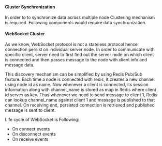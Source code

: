 #### Cluster Synchronization
In order to to synchronize data across multiple node Clustering mechanism is required. Following components would require data synchronization.
#### WebSocket Cluster
As we know, WebSocket protocol is not a stateless protocol hence connection persist on individual server node. In order to communicate with specific client, server need to first find out the server node on which client is connected and then passes message to the node with client info and message data.

This discovery mechanism can be simplified by using Redis Pub/Sub feature. Each time a node is connected with redis, it creates a new channel using node id as name. Now whenever a client is connected, its session information along with channel_name is stored as map in Redis where client id serves as key. Thus whenever we need to send message to client 1, Redis can lookup channel_name against client 1 and message is published to that channel. On receiving end, persisted connection is retrieved and published message is sent to client.

Life cycle of WebSocket is Following:
- On connect events
- On disconnect events
- On receive events
